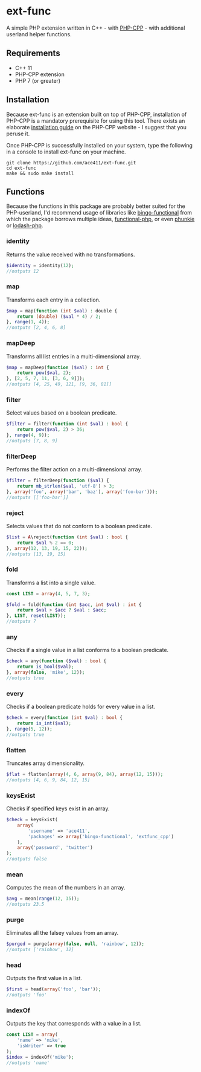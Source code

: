 # ext-func

A simple PHP extension written in C++ - with [PHP-CPP](http://php-cpp.com) - with additional userland helper functions.

## Requirements

- C++ 11
- PHP-CPP extension
- PHP 7 (or greater)

## Installation

Because ext-func is an extension built on top of PHP-CPP, installation of PHP-CPP is a mandatory prerequisite for using this tool. There exists an elaborate [installation guide](http://www.php-cpp.com/documentation/install) on the PHP-CPP website - I suggest that you peruse it.

Once PHP-CPP is successfully installed on your system, type the following in a console to install ext-func on your machine.

```
git clone https://github.com/ace411/ext-func.git
cd ext-func
make && sudo make install
```

## Functions

Because the functions in this package are probably better suited for the PHP-userland, I'd recommend usage of libraries like [bingo-functional](https://github.com/ace411/bingo-functional) from which the package borrows multiple ideas, [functional-php](https://github.com/lstrojny/functional-php), or even [phunkie](https://github.com/phunkie/phunkie) or [lodash-php](https://github.com/lodash-php/lodash-php).

### identity

Returns the value received with no transformations.

```php
$identity = identity(12);
//outputs 12
```

### map

Transforms each entry in a collection.

```php
$map = map(function (int $val) : double {
    return (double) ($val * 4) / 2;
}, range(1, 4));
//outputs [2, 4, 6, 8]
```

### mapDeep

Transforms all list entries in a multi-dimensional array.

```php
$map = mapDeep(function ($val) : int {
    return pow($val, 2);
}, [2, 5, 7, 11, [3, 6, 9]]);
//outputs [4, 25, 49, 121, [9, 36, 81]]
```

### filter

Select values based on a boolean predicate.

```php
$filter = filter(function (int $val) : bool {
    return pow($val, 2) > 36;
}, range(4, 9));
//outputs [7, 8, 9]
```

### filterDeep

Performs the filter action on a multi-dimensional array.

```php
$filter = filterDeep(function ($val) {
    return mb_strlen($val, 'utf-8') > 3;
}, array('foo', array('bar', 'baz'), array('foo-bar')));
//outputs [['foo-bar']]
```

### reject

Selects values that do not conform to a boolean predicate.

```php
$list = A\reject(function (int $val) : bool { 
    return $val % 2 == 0; 
}, array(12, 13, 19, 15, 22));
//outputs [13, 19, 15]
```

### fold

Transforms a list into a single value.

```php
const LIST = array(4, 5, 7, 3);

$fold = fold(function (int $acc, int $val) : int {
    return $val > $acc ? $val : $acc;
}, LIST, reset(LIST));
//outputs 7
```

### any

Checks if a single value in a list conforms to a boolean predicate.

```php
$check = any(function ($val) : bool {
    return is_bool($val);
}, array(false, 'mike', 12));
//outputs true
```

### every

Checks if a boolean predicate holds for every value in a list.

```php
$check = every(function (int $val) : bool {
    return is_int($val);
}, range(5, 12));
//outputs true
```

### flatten

Truncates array dimensionality.

```php
$flat = flatten(array(4, 6, array(9, 84), array(12, 15)));
//outputs [4, 6, 9, 84, 12, 15]
```

### keysExist

Checks if specified keys exist in an array.

```php
$check = keysExist(
    array(
        'username' => 'ace411',
        'packages' => array('bingo-functional', 'extfunc_cpp')
    ),
    array('password', 'twitter')
);
//outputs false
```

### mean

Computes the mean of the numbers in an array.

```php
$avg = mean(range(12, 35));
//outputs 23.5
```

### purge

Eliminates all the falsey values from an array.

```php
$purged = purge(array(false, null, 'rainbow', 12));
//outputs ['rainbow', 12]
```

### head

Outputs the first value in a list.

```php
$first = head(array('foo', 'bar'));
//outputs 'foo'
```

### indexOf

Outputs the key that corresponds with a value in a list.

```php
const LIST = array(
    'name' => 'mike',
    'isWriter' => true
);
$index = indexOf('mike');
//outputs 'name'
```